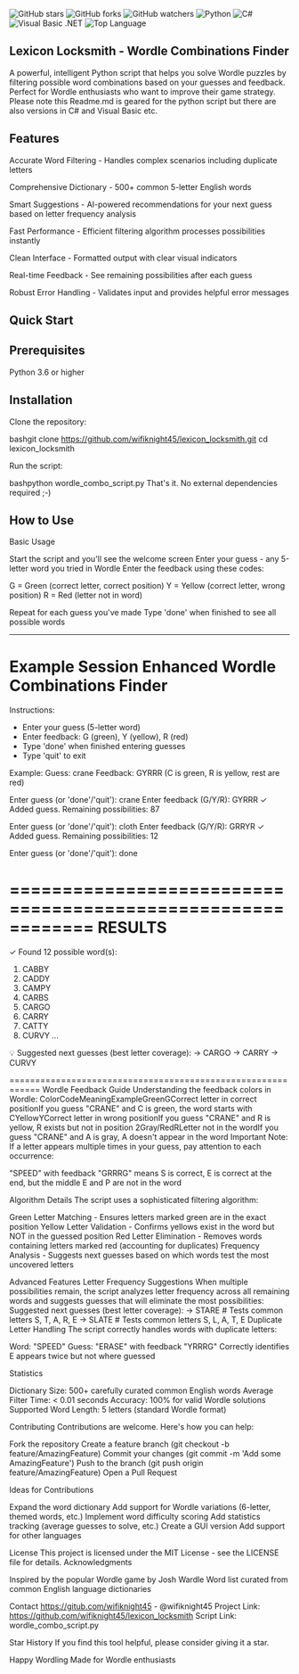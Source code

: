 ![GitHub stars](https://img.shields.io/github/stars/wifiknight45/lexicon_locksmith?style=social)
![GitHub forks](https://img.shields.io/github/forks/wifiknight45/lexicon_locksmith?style=social)
![GitHub watchers](https://img.shields.io/github/watchers/wifiknight45/lexicon_locksmith?style=social)
![Python](https://img.shields.io/badge/Python-11.5KB-blue?logo=python&logoColor=white)
![C#](https://img.shields.io/badge/C%23-12.5KB-239120?logo=csharp&logoColor=white)
![Visual Basic .NET](https://img.shields.io/badge/VB.NET-13.8KB-512BD4?logo=.net&logoColor=white)
![Top Language](https://img.shields.io/github/languages/top/wifiknight45/lexicon_locksmith)

## Lexicon Locksmith - Wordle Combinations Finder

A powerful, intelligent Python script that helps you solve Wordle puzzles by filtering possible word combinations based on your guesses and feedback. Perfect for Wordle enthusiasts who want to improve their game strategy. Please note this Readme.md is geared for the python script but there are also versions in C# and Visual Basic etc.

## Features

Accurate Word Filtering - Handles complex scenarios including duplicate letters

Comprehensive Dictionary - 500+ common 5-letter English words

Smart Suggestions - AI-powered recommendations for your next guess based on letter frequency analysis

Fast Performance - Efficient filtering algorithm processes possibilities instantly

Clean Interface - Formatted output with clear visual indicators

Real-time Feedback - See remaining possibilities after each guess

Robust Error Handling - Validates input and provides helpful error messages

## Quick Start

## Prerequisites

Python 3.6 or higher

## Installation

Clone the repository:

bashgit clone https://github.com/wifiknight45/lexicon_locksmith.git
cd lexicon_locksmith

Run the script:

bashpython wordle_combo_script.py
That's it. No external dependencies required ;-)

## How to Use
Basic Usage

Start the script and you'll see the welcome screen
Enter your guess - any 5-letter word you tried in Wordle
Enter the feedback using these codes:

G = Green (correct letter, correct position)
Y = Yellow (correct letter, wrong position)
R = Red (letter not in word)


Repeat for each guess you've made
Type 'done' when finished to see all possible words

----------------------------------------------

Example Session
Enhanced Wordle Combinations Finder
============================================

Instructions:
  - Enter your guess (5-letter word)
  - Enter feedback: G (green), Y (yellow), R (red)
  - Type 'done' when finished entering guesses
  - Type 'quit' to exit

Example:
  Guess: crane
  Feedback: GYRRR (C is green, R is yellow, rest are red)

Enter guess (or 'done'/'quit'): crane
Enter feedback (G/Y/R): GYRRR
✓ Added guess. Remaining possibilities: 87

Enter guess (or 'done'/'quit'): cloth
Enter feedback (G/Y/R): GRRYR
✓ Added guess. Remaining possibilities: 12

Enter guess (or 'done'/'quit'): done

============================================================
RESULTS
============================================================

✓ Found 12 possible word(s):

   1. CABBY
   2. CADDY
   3. CAMPY
   4. CARBS
   5. CARGO
   6. CARRY
   7. CATTY
   8. CURVY
   ...

💡 Suggested next guesses (best letter coverage):
  → CARGO
  → CARRY
  → CURVY

============================================================
Wordle Feedback Guide
Understanding the feedback colors in Wordle:
ColorCodeMeaningExampleGreenGCorrect letter in correct positionIf you guess "CRANE" and C is green, the word starts with CYellowYCorrect letter in wrong positionIf you guess "CRANE" and R is yellow, R exists but not in position 2Gray/RedRLetter not in the wordIf you guess "CRANE" and A is gray, A doesn't appear in the word
Important Note: If a letter appears multiple times in your guess, pay attention to each occurrence:

"SPEED" with feedback "GRRRG" means S is correct, E is correct at the end, but the middle E and P are not in the word

Algorithm Details
The script uses a sophisticated filtering algorithm:

Green Letter Matching - Ensures letters marked green are in the exact position
Yellow Letter Validation - Confirms yellows exist in the word but NOT in the guessed position
Red Letter Elimination - Removes words containing letters marked red (accounting for duplicates)
Frequency Analysis - Suggests next guesses based on which words test the most uncovered letters

Advanced Features
Letter Frequency Suggestions
When multiple possibilities remain, the script analyzes letter frequency across all remaining words and suggests guesses that will eliminate the most possibilities:
Suggested next guesses (best letter coverage):
  → STARE  # Tests common letters S, T, A, R, E
  → SLATE  # Tests common letters S, L, A, T, E
Duplicate Letter Handling
The script correctly handles words with duplicate letters:

Word: "SPEED"
Guess: "ERASE" with feedback "YRRRG"
Correctly identifies E appears twice but not where guessed

Statistics

Dictionary Size: 500+ carefully curated common English words
Average Filter Time: < 0.01 seconds
Accuracy: 100% for valid Wordle solutions
Supported Word Length: 5 letters (standard Wordle format)

Contributing
Contributions are welcome. Here's how you can help:

Fork the repository
Create a feature branch (git checkout -b feature/AmazingFeature)
Commit your changes (git commit -m 'Add some AmazingFeature')
Push to the branch (git push origin feature/AmazingFeature)
Open a Pull Request

Ideas for Contributions

Expand the word dictionary
Add support for Wordle variations (6-letter, themed words, etc.)
Implement word difficulty scoring
Add statistics tracking (average guesses to solve, etc.)
Create a GUI version
Add support for other languages

License
This project is licensed under the MIT License - see the LICENSE file for details.
Acknowledgments

Inspired by the popular Wordle game by Josh Wardle
Word list curated from common English language dictionaries

Contact
https://gitub.com/wifiknight45 - @wifiknight45
Project Link: https://github.com/wifiknight45/lexicon_locksmith
Script Link: wordle_combo_script.py

Star History
If you find this tool helpful, please consider giving it a star.

Happy Wordling
Made for Wordle enthusiasts
